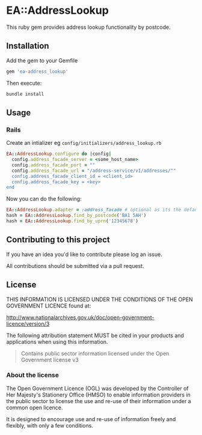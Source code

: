 # EA::AddressLookup

This ruby gem provides address lookup functionality by postcode.

## Installation

Add the gem to your Gemfile

```ruby
gem 'ea-address_lookup'
```

Then execute:

```bash
bundle install
```

## Usage

### Rails

Create an intializer eg ```config/initializers/address_lookup.rb```

```ruby
EA::AddressLookup.configure do |config|
  config.address_facade_server = <some_host_name>
  config.address_facade_port = ""
  config.address_facade_url = "/address-service/v1/addresses/""
  config.address_facade_client_id = <client_id>
  config.address_facade_key = <key>
end
```

Now you can do the following:

```ruby
EA::AddressLookup.adapter = :address_facade # optional as its the default
hash = EA::AddressLookup.find_by_postcode('BA1 5AH')
hash = EA::AddressLookup.find_by_uprn('12345678')
```

## Contributing to this project

If you have an idea you'd like to contribute please log an issue.

All contributions should be submitted via a pull request.

## License

THIS INFORMATION IS LICENSED UNDER THE CONDITIONS OF THE OPEN GOVERNMENT LICENCE found at:

http://www.nationalarchives.gov.uk/doc/open-government-licence/version/3

The following attribution statement MUST be cited in your products and applications when using this information.

>Contains public sector information licensed under the Open Government license v3

### About the license

The Open Government Licence (OGL) was developed by the Controller of Her Majesty's Stationery Office (HMSO) to enable information providers in the public sector to license the use and re-use of their information under a common open licence.

It is designed to encourage use and re-use of information freely and flexibly, with only a few conditions.
